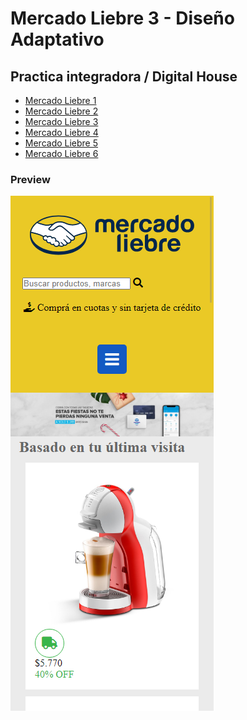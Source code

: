 # Mercado Liebre 3 - Diseño Adaptativo
## Practica integradora / Digital House
- <a href="https://github.com/YonPalac1/Mercado_Liebre_1">Mercado Liebre 1</a><br/>
- <a href="https://github.com/YonPalac1/Mercado_Liebre_2">Mercado Liebre 2</a><br/>
- <a href="https://github.com/YonPalac1/Mercado_Liebre_3">Mercado Liebre 3</a><br/>
- <a href="https://github.com/YonPalac1/Mercado_Liebre_4">Mercado Liebre 4</a><br/>
- <a href="https://github.com/YonPalac1/Mercado_Liebre_5">Mercado Liebre 5</a><br/>
- <a href="https://github.com/YonPalac1/Mercado_Liebre_6">Mercado Liebre 6</a><br/>

### Preview
<img src="https://github.com/YonPalac1/Mercado_Liebre_3/blob/main/preview/img.png?raw=true">
